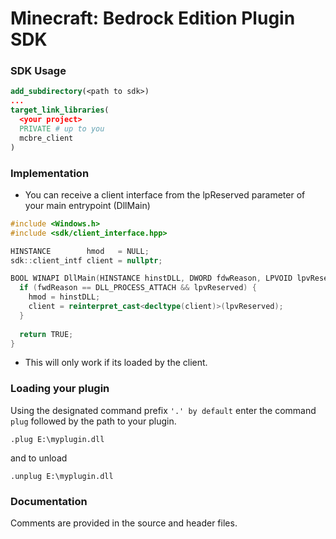 # Minecraft: Bedrock Edition Plugin SDK

### SDK Usage
```cmake
add_subdirectory(<path to sdk>)
...
target_link_libraries(
  <your project>
  PRIVATE # up to you
  mcbre_client
)
```

### Implementation
* You can receive a client interface from the lpReserved parameter of your main entrypoint (DllMain)
```c++
#include <Windows.h>
#include <sdk/client_interface.hpp>

HINSTANCE        hmod   = NULL;
sdk::client_intf client = nullptr;

BOOL WINAPI DllMain(HINSTANCE hinstDLL, DWORD fdwReason, LPVOID lpvReserved) {
  if (fwdReason == DLL_PROCESS_ATTACH && lpvReserved) {
    hmod = hinstDLL;
    client = reinterpret_cast<decltype(client)>(lpvReserved);
  }
  
  return TRUE;
}
```
* This will only work if its loaded by the client.

### Loading your plugin
Using the designated command prefix `'.' by default` enter the command `plug` followed by the path to your plugin.
```
.plug E:\myplugin.dll
```
and to unload
```
.unplug E:\myplugin.dll
```

### Documentation
Comments are provided in the source and header files.
